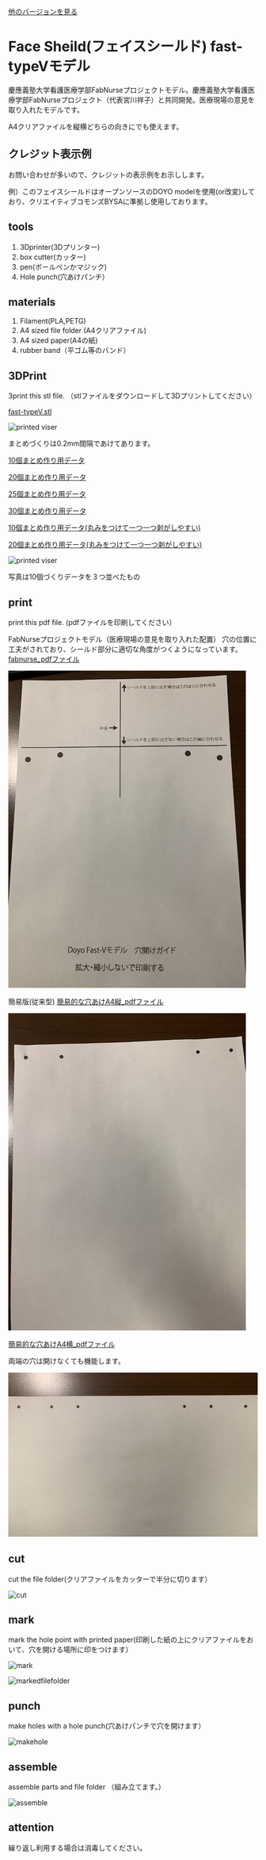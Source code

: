 [他のバージョンを見る](https://github.com/doyodoyo/facesheild)

# Face Sheild(フェイスシールド) fast-typeVモデル

慶應義塾大学看護医療学部FabNurseプロジェクトモデル。慶應義塾大学看護医療学部FabNurseプロジェクト（代表宮川祥子）と共同開発。医療現場の意見を取り入れたモデルです。

A4クリアファイルを縦横どちらの向きにでも使えます。

## クレジット表示例
お問い合わせが多いので、クレジットの表示例をお示しします。

例）このフェイスシールドはオープンソースのDOYO modelを使用(or改変)しており、クリエイティブコモンズBYSAに準拠し使用しております。

## tools
1. 3Dprinter(3Dプリンター)
2. box cutter(カッター)
3. pen(ボールペンかマジック)
4. Hole punch(穴あけパンチ）

## materials
1. Filament(PLA,PETG)
2. A4 sized file folder (A4クリアファイル)
3. A4 sized paper(A4の紙)
4. rubber band（平ゴム等のバンド）

## 3DPrint
3print this stl file. （stlファイルをダウンロードして3Dプリントしてください）

[fast-typeV.stl](fast-typeV.stl)

![printed viser](../images/ver2-2.jpeg)

まとめづくりは0.2mm間隔であけてあります。

[10個まとめ作り用データ](fast-typeVX10.stl)

[20個まとめ作り用データ](fast-typeVX20.stl)

[25個まとめ作り用データ](fast-typeVX25.stl)

[30個まとめ作り用データ](fast-typeVX30.stl)

[10個まとめ作り用データ(丸みをつけて一つ一つ剥がしやすい)](fillet-type/fast-typeV-fX10.stl)

[20個まとめ作り用データ(丸みをつけて一つ一つ剥がしやすい)](fillet-type/fast-typeV-fX20.stl)

![printed viser](../images/fastV-05.jpeg)

写真は10個づくりデータを３つ並べたもの


## print
print this pdf file. (pdfファイルを印刷してください）

FabNurseプロジェクトモデル（医療現場の意見を取り入れた配置）
穴の位置に工夫がされており、シールド部分に適切な角度がつくようになっています。
[fabnurse_pdfファイル](hole-fast-V-curve.pdf)

![printed viser](../images/fastV-02.jpeg)


簡易版(従来型)
[簡易的な穴あけA4縦_pdfファイル](hole-fast-typeV.pdf)

![printed viser](../images/fastV-02-1.jpeg)

[簡易的な穴あけA4横_pdfファイル](hole-fast-typeV-2.pdf)

両端の穴は開けなくても機能します。

![printed viser](../images/fastV-02-2.jpeg)

## cut
cut the file folder(クリアファイルをカッターで半分に切ります）

![cut](../images/3.jpeg)

## mark
mark the hole point with printed paper(印刷した紙の上にクリアファイルをおいて、穴を開ける場所に印をつけます）

![mark](../images/4.jpeg)


![markedfilefolder](../images/5.jpeg)

## punch
make holes with a hole punch(穴あけパンチで穴を開けます）

![makehole](../images/6.jpeg)

## assemble
assemble parts and file folder （組み立てます。）

![assemble](../images/fastV-03.jpeg)

## attention
繰り返し利用する場合は消毒してください。
